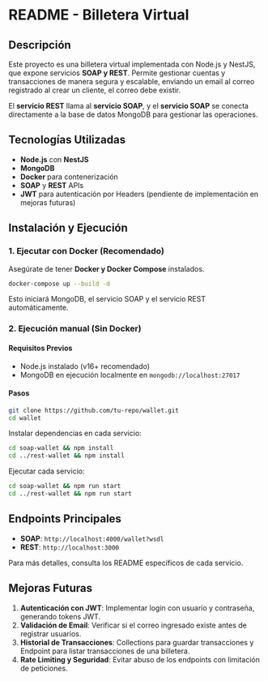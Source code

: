 # README - Billetera Virtual

## Descripción
Este proyecto es una billetera virtual implementada con Node.js y NestJS, que expone servicios **SOAP y REST**. Permite gestionar cuentas y transacciones de manera segura y escalable, enviando un email al correo registrado al crear un cliente, el correo debe existir.

El **servicio REST** llama al **servicio SOAP**, y el **servicio SOAP** se conecta directamente a la base de datos MongoDB para gestionar las operaciones.

## Tecnologías Utilizadas
- **Node.js** con **NestJS**
- **MongoDB**
- **Docker** para contenerización
- **SOAP** y **REST** APIs
- **JWT** para autenticación por Headers (pendiente de implementación en mejoras futuras)

## Instalación y Ejecución

### 1. **Ejecutar con Docker** (Recomendado)
Asegúrate de tener **Docker y Docker Compose** instalados.
```sh
docker-compose up --build -d
```
Esto iniciará MongoDB, el servicio SOAP y el servicio REST automáticamente.

### 2. **Ejecución manual** (Sin Docker)
#### **Requisitos Previos**
- Node.js instalado (v16+ recomendado)
- MongoDB en ejecución localmente en `mongodb://localhost:27017`

#### **Pasos**
```sh
git clone https://github.com/tu-repo/wallet.git
cd wallet
```
Instalar dependencias en cada servicio:
```sh
cd soap-wallet && npm install
cd ../rest-wallet && npm install
```
Ejecutar cada servicio:
```sh
cd soap-wallet && npm run start
cd ../rest-wallet && npm run start
```

## Endpoints Principales
- **SOAP**: `http://localhost:4000/wallet?wsdl`
- **REST**: `http://localhost:3000`

Para más detalles, consulta los README específicos de cada servicio.

## Mejoras Futuras
1. **Autenticación con JWT**: Implementar login con usuario y contraseña, generando tokens JWT.
2. **Validación de Email**: Verificar si el correo ingresado existe antes de registrar usuarios.
3. **Historial de Transacciones**: Collections para guardar transacciones y Endpoint para listar transacciones de una billetera.
4. **Rate Limiting y Seguridad**: Evitar abuso de los endpoints con limitación de peticiones.
